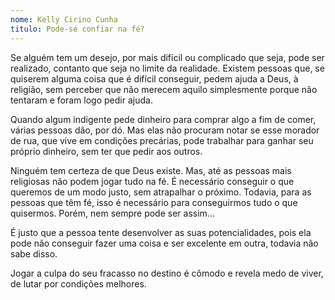 ```yaml
---
nome: Kelly Cirino Cunha
titulo: Pode-se confiar na fé?
---
```


Se alguém tem um desejo, por mais difícil ou complicado que seja, pode ser realizado, contanto que seja no limite da realidade. Existem pessoas que, se quiserem alguma coisa que é difícil conseguir, pedem ajuda a Deus, à religião, sem perceber que não merecem aquilo simplesmente porque não tentaram e foram logo pedir ajuda.

Quando algum indigente pede dinheiro para comprar algo a fim de comer, várias pessoas dão, por dó. Mas elas não procuram notar se esse morador de rua, que vive em condições precárias, pode trabalhar para ganhar seu próprio dinheiro, sem ter que pedir aos outros.

Ninguém tem certeza de que Deus existe. Mas, até as pessoas mais religiosas não podem jogar tudo na fé. É necessário conseguir o que queremos de um modo justo, sem atrapalhar o próximo. Todavia, para as pessoas que têm fé, isso é necessário para conseguirmos tudo o que quisermos. Porém, nem sempre pode ser assim...

É justo que a pessoa tente desenvolver as suas potencialidades, pois ela pode não conseguir fazer uma coisa e ser excelente em outra, todavia não sabe disso.

Jogar a culpa do seu fracasso no destino é cômodo e revela medo de viver, de lutar por condições melhores.


